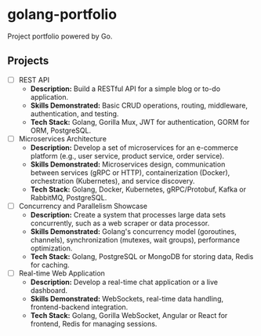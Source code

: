 # golang-portfolio

Project portfolio powered by Go.

## Projects

- [ ] REST API
  - **Description:** Build a RESTful API for a simple blog or to-do application.
  - **Skills Demonstrated:** Basic CRUD operations, routing, middleware, authentication, and testing.
  - **Tech Stack:** Golang, Gorilla Mux, JWT for authentication, GORM for ORM, PostgreSQL.
- [ ] Microservices Architecture
  - **Description:** Develop a set of microservices for an e-commerce platform (e.g., user service, product service, order service).
  - **Skills Demonstrated:** Microservices design, communication between services (gRPC or HTTP), containerization (Docker), orchestration (Kubernetes), and service discovery.
  - **Tech Stack:** Golang, Docker, Kubernetes, gRPC/Protobuf, Kafka or RabbitMQ, PostgreSQL.
- [ ] Concurrency and Parallelism Showcase
  - **Description:** Create a system that processes large data sets concurrently, such as a web scraper or data processor.
  - **Skills Demonstrated:** Golang's concurrency model (goroutines, channels), synchronization (mutexes, wait groups), performance optimization.
  - **Tech Stack:** Golang, PostgreSQL or MongoDB for storing data, Redis for caching.
- [ ] Real-time Web Application
  - **Description:** Develop a real-time chat application or a live dashboard.
  - **Skills Demonstrated:** WebSockets, real-time data handling, frontend-backend integration.
  - **Tech Stack:** Golang, Gorilla WebSocket, Angular or React for frontend, Redis for managing sessions.

